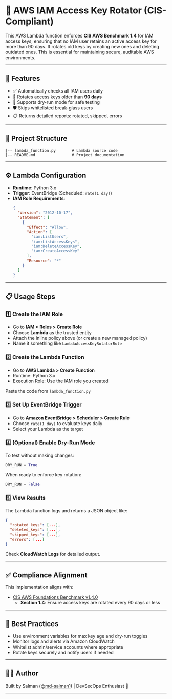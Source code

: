 
# 🔐 AWS IAM Access Key Rotator (CIS-Compliant)

This AWS Lambda function enforces **CIS AWS Benchmark 1.4** for IAM access keys, ensuring that no IAM user retains an active access key for more than 90 days. It rotates old keys by creating new ones and deleting outdated ones. This is essential for maintaining secure, auditable AWS environments.

---

## 📌 Features

- ✅ Automatically checks all IAM users daily
- 🔁 Rotates access keys older than **90 days**
- 🧪 Supports dry-run mode for safe testing
- 🛡 Skips whitelisted break-glass users
- 📋 Returns detailed reports: rotated, skipped, errors

---

## 📂 Project Structure

```
|-- lambda_function.py       # Lambda source code
|-- README.md                # Project documentation
```

---

## ⚙️ Lambda Configuration

- **Runtime**: Python 3.x
- **Trigger**: EventBridge (Scheduled: `rate(1 day)`)
- **IAM Role Requirements**:
  ```json
  {
    "Version": "2012-10-17",
    "Statement": [
      {
        "Effect": "Allow",
        "Action": [
          "iam:ListUsers",
          "iam:ListAccessKeys",
          "iam:DeleteAccessKey",
          "iam:CreateAccessKey"
        ],
        "Resource": "*"
      }
    ]
  }
  ```

---

## 📋 Usage Steps

### 1️⃣ Create the IAM Role

- Go to **IAM > Roles > Create Role**
- Choose **Lambda** as the trusted entity
- Attach the inline policy above (or create a new managed policy)
- Name it something like `LambdaAccessKeyRotatorRole`

### 2️⃣ Create the Lambda Function

- Go to **AWS Lambda > Create Function**
- Runtime: Python 3.x
- Execution Role: Use the IAM role you created

Paste the code from `lambda_function.py`

### 3️⃣ Set Up EventBridge Trigger

- Go to **Amazon EventBridge > Scheduler > Create Rule**
- Choose `rate(1 day)` to evaluate keys daily
- Select your Lambda as the target

### 4️⃣ (Optional) Enable Dry-Run Mode

To test without making changes:
```python
DRY_RUN = True
```

When ready to enforce key rotation:
```python
DRY_RUN = False
```

### 5️⃣ View Results

The Lambda function logs and returns a JSON object like:
```json
{
  "rotated_keys": [...],
  "deleted_keys": [...],
  "skipped_keys": [...],
  "errors": [...]
}
```

Check **CloudWatch Logs** for detailed output.

---

## ✅ Compliance Alignment

This implementation aligns with:
- [CIS AWS Foundations Benchmark v1.4.0](https://docs.cisecurity.org)
  - **Section 1.4**: Ensure access keys are rotated every 90 days or less

---

## 🧠 Best Practices

- Use environment variables for max key age and dry-run toggles
- Monitor logs and alerts via Amazon CloudWatch
- Whitelist admin/service accounts where appropriate
- Rotate keys securely and notify users if needed

---

## 👨‍💻 Author

Built by Salman ([@md-salman1](https://github.com/md-salman1)) | DevSecOps Enthusiast 🚀

---


